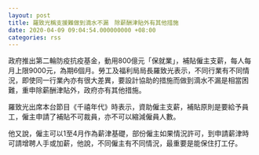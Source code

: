 ```yaml
---
layout: post
title: 羅致光稱支援難做到滴水不漏　除薪酬津貼外有其他措施
date: 2020-04-09 09:04:54.000000000 +08:00
categories: rss
---
```


政府推出第二輪防疫抗疫基金，動用800億元「保就業」，補貼僱主支薪，每人每月上限9000元，為期6個月。勞工及福利局局長羅致光表示，不同行業有不同情況，即使同一行業內亦有很大差異，要設計協助的措施而做到滴水不漏是相當困難，重申除薪酬津貼外，政府亦有其他措施。

羅致光出席本台節目《千禧年代》時表示，資助僱主支薪，補貼原則是要給予員工，僱主申請了補貼不可裁員，亦不可以縮減僱員人數。

他又說，僱主可以1至4月作為薪津基礎，部份僱主如果情況許可，到申請薪津時可請增聘人手或加薪，他說，不同僱主有不同情況，最重要是能保住打工仔。
